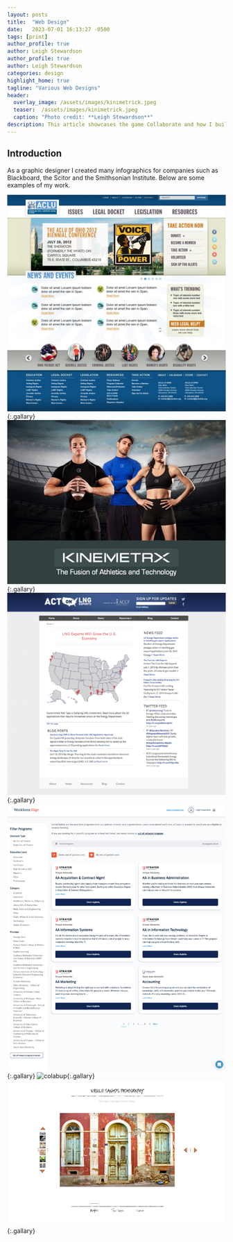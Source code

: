 ```yaml
---
layout: posts
title:  "Web Design"
date:   2023-07-01 16:13:27 -0500
tags: [print]
author_profile: true
author: Leigh Stewardson
author_profile: true
author: Leigh Stewardson
categories: design
highlight_home: true
tagline: "Various Web Designs"
header:
  overlay_image: /assets/images/kinimetrick.jpeg
  teaser:  /assets/images/kinimetrick.jpeg
  caption: "Photo credit: **Leigh Stewardson**"
description: This article showcases the game Collaborate and how I build it.
---
```


## Introduction
As a graphic designer I created many infographics for companies such as Blackboard, the Scitor and the Smithsonian Institute. Below are some examples of my work.

![ACLU](/assets/images/aclu.jpeg){:.gallary}
![Kinemetric](/assets/images/kinimetrick.jpeg){:.gallary}
![lng](/assets//images/lng.png){:.gallary}
![wfe](/assets/images/wfe.png){:.gallary}
![colabup](/assets/images/colabup.png){:.gallary}
![virge](/assets/images/virge.jpeg){:.gallary}

